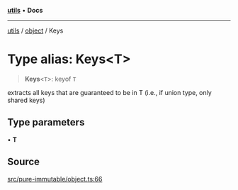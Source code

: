 [**utils**](../../../README.md) • **Docs**

***

[utils](../../../globals.md) / [object](../README.md) / Keys

# Type alias: Keys\<T\>

> **Keys**\<`T`\>: keyof `T`

extracts all keys that are guaranteed to be in T (i.e., if union type, only shared keys)

## Type parameters

• **T**

## Source

[src/pure-immutable/object.ts:66](https://github.com/alpinisme/utils/blob/825f78da0ace828df12ea4d598fd95fa96ee25f5/src/pure-immutable/object.ts#L66)
